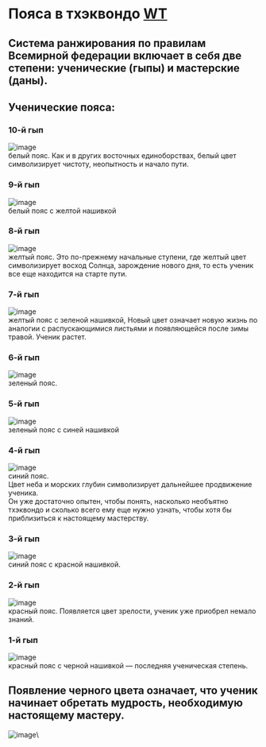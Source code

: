 # Пояса в тхэквондо [WT](https://ru.wikipedia.org/wiki/Всемирная_федерация_тхэквондо)
## Система ранжирования по правилам Всемирной федерации включает в себя две степени: ученические (гыпы) и мастерские (даны).

## Ученические пояса:
### 10-й гып 
![image](/images/white_bolt.jpg)\
белый пояс. Как и в других восточных единоборствах, белый цвет символизирует чистоту, неопытность и начало пути.

### 9-й гып
![image](/images/white_bolt_yello_flag.jpg)\
белый пояс с желтой нашивкой

### 8-й гып
![image](/images/yellow_bolt.jpg)\
 желтый пояс. Это по-прежнему начальные ступени, где желтый цвет символизирует восход Солнца, зарождение нового дня, то есть ученик все еще находится на старте пути.

### 7-й гып
![image](/images/yellow_bolt_green_flag.jpg)\
желтый пояс с зеленой нашивкой,
Новый цвет означает новую жизнь по аналогии с распускающимися листьями и появляющейся после зимы травой. Ученик растет.

### 6-й гып
![image](/images/green_bolt.jpg)\
зеленый пояс. 

### 5-й гып
![image](/images/green_bolt_blue_flag.png)\
зеленый пояс с синей нашивкой

### 4-й гып
![image](/images/blue_bolt.jpg)\
синий пояс.\
Цвет неба и морских глубин символизирует дальнейшее продвижение ученика.\
Он уже достаточно опытен, чтобы понять, насколько необъятно тхэквондо и сколько всего ему еще нужно узнать, чтобы хотя бы приблизиться к настоящему мастерству.

### 3-й гып
![image](/images/blue_belt_red_flag.jpg)\
синий пояс с красной нашивкой.

### 2-й гып
![image](/images/red_belt.png)\
красный пояс. Появляется цвет зрелости, ученик уже приобрел немало знаний.

### 1-й гып
![image](/images/red_belt_black_flag.jpg)\
 красный пояс с черной нашивкой — последняя ученическая степень.

## Появление черного цвета означает, что ученик начинает обретать мудрость, необходимую настоящему мастеру.
![image](/images/black_belt.jpg)\